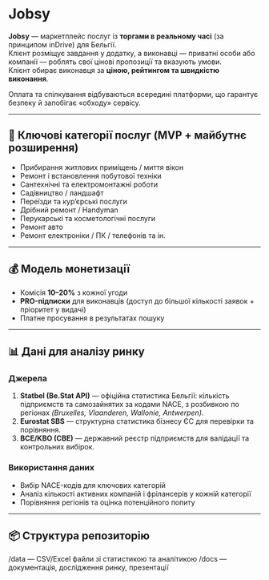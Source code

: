 # Jobsy

**Jobsy** — маркетплейс послуг із **торгами в реальному часі** (за принципом inDrive) для Бельгії.  
Клієнт розміщує завдання у додатку, а виконавці — приватні особи або компанії — роблять свої цінові пропозиції та вказують умови.  
Клієнт обирає виконавця за **ціною, рейтингом та швидкістю виконання**.  

Оплата та спілкування відбуваються всередині платформи, що гарантує безпеку й запобігає «обходу» сервісу.

---

## 🚀 Ключові категорії послуг (MVP + майбутнє розширення)

- Прибирання житлових приміщень / миття вікон
- Ремонт і встановлення побутової техніки
- Сантехнічні та електромонтажні роботи
- Садівництво / ландшафт
- Переїзди та кур’єрські послуги
- Дрібний ремонт / Handyman
- Перукарські та косметологічні послуги
- Ремонт авто
- Ремонт електроніки / ПК / телефонів та ін.

---

## 💰 Модель монетизації
- Комісія **10–20%** з кожної угоди
- **PRO-підписки** для виконавців (доступ до більшої кількості заявок + пріоритет у видачі)
- Платне просування в результатах пошуку

---

## 📊 Дані для аналізу ринку

### Джерела
1. **Statbel (Be.Stat API)** — офіційна статистика Бельгії: кількість підприємств та самозайнятих за кодами NACE, з розбивкою по регіонах *(Bruxelles, Vlaanderen, Wallonie, Antwerpen)*.
2. **Eurostat SBS** — структурна статистика бізнесу ЄС для перевірки та порівняння.
3. **BCE/KBO (CBE)** — державний реєстр підприємств для валідації та контрольних вибірок.

### Використання даних
- Вибір NACE-кодів для ключових категорій
- Аналіз кількості активних компаній і фрілансерів у кожній категорії
- Порівняння регіонів та оцінка потенційного попиту

---

## 📦 Структура репозиторію
/data — CSV/Excel файли зі статистикою та аналітикою
/docs — документація, дослідження ринку, презентації